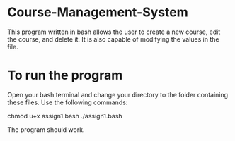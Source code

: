 # Course-Management-System
This program written in bash allows the user to create a new course, edit the course, and delete it. It is also capable of modifying the values in the file.
# To run the program
Open your bash terminal and change your directory to the folder containing these files. Use the following commands:

chmod u+x assign1.bash 
./assign1.bash

The program should work.

